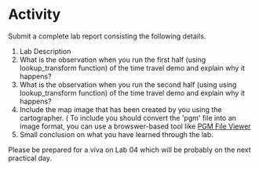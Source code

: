 # Activity

Submit a complete lab report consisting the following details.
 1. Lab Description
 2. What is the observation when you run the first half (using lookup_transform function) of the time travel demo and explain why it happens?
 3. What is the observation when you run the second half (using using lookup_transform function) of the time travel demo and explain why it happens?
 4. Include the map image that has been created by you using the cartographer.
    ( To include you should convert the 'pgm' file into an image format, you can use a browswer-based tool like [PGM File Viewer](https://smallpond.ca/jim/photomicrography/pgmViewer/index.html)
 5. Small conclusion on what you have learned through the lab.

Please be prepared for a viva on Lab 04 which will be probably on the next practical day.
